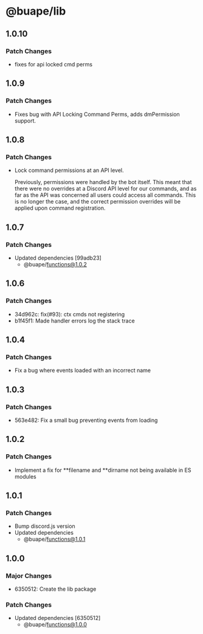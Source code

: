 # @buape/lib

## 1.0.10

### Patch Changes

-   fixes for api locked cmd perms

## 1.0.9

### Patch Changes

-   Fixes bug with API Locking Command Perms, adds dmPermission support.

## 1.0.8

### Patch Changes

-   Lock command permissions at an API level.

    Previously, permissions were handled by the bot itself. This meant that there were no overrides at a Discord API level for our commands, and as far as the API was concerned all users could access all commands. This is no longer the case, and the correct permission overrides will be applied upon command registration.

## 1.0.7

### Patch Changes

-   Updated dependencies [99adb23]
    -   @buape/functions@1.0.2

## 1.0.6

### Patch Changes

-   34d962c: fix(#93): ctx cmds not registering
-   b1f45f1: Made handler errors log the stack trace

## 1.0.4

### Patch Changes

-   Fix a bug where events loaded with an incorrect name

## 1.0.3

### Patch Changes

-   563e482: Fix a small bug preventing events from loading

## 1.0.2

### Patch Changes

-   Implement a fix for **filename and **dirname not being available in ES modules

## 1.0.1

### Patch Changes

-   Bump discord.js version
-   Updated dependencies
    -   @buape/functions@1.0.1

## 1.0.0

### Major Changes

-   6350512: Create the lib package

### Patch Changes

-   Updated dependencies [6350512]
    -   @buape/functions@1.0.0
